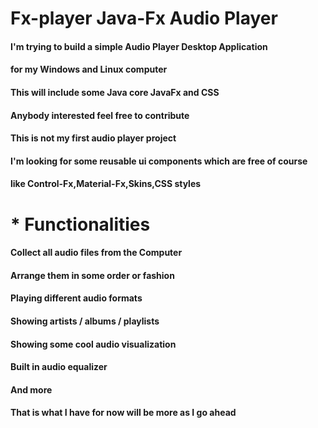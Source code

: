 # Fx-player Java-Fx Audio Player
#### I'm trying to build a simple Audio Player Desktop Application 
#### for my Windows and Linux computer
#### This will include some Java core JavaFx and CSS
#### Anybody interested feel free to contribute
#### This is not my first audio player project 
#### I'm looking for some reusable ui components which are free of course
#### like Control-Fx,Material-Fx,Skins,CSS styles
# * Functionalities
#### Collect all audio files from the Computer
#### Arrange them in some order or fashion
#### Playing different audio formats
#### Showing artists / albums / playlists
#### Showing some cool audio visualization
#### Built in audio equalizer
#### And more
#### That is what I have for now will be more as I go ahead

